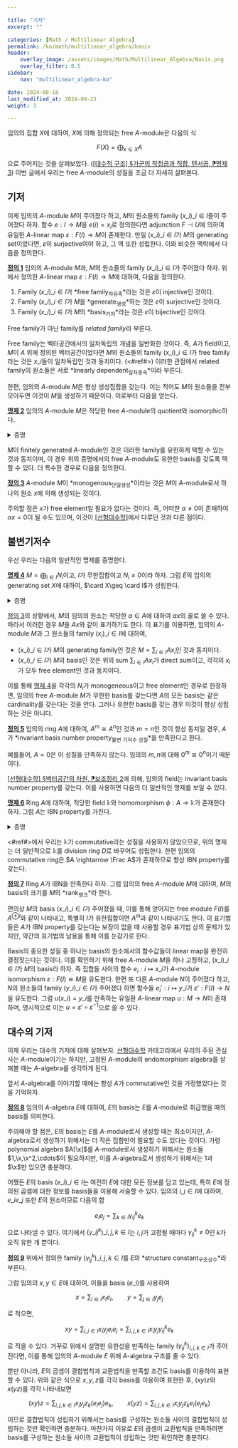 ```yaml
---

title: "기저"
excerpt: ""

categories: [Math / Multilinear Algebra]
permalink: /ko/math/multilinear_algebra/basis
header:
    overlay_image: /assets/images/Math/Multilinear_Algebra/Basis.png
    overlay_filter: 0.5
sidebar: 
    nav: "multilinear_algebra-ko"

date: 2024-08-18
last_modified_at: 2024-09-23
weight: 3

---
```


임의의 집합 $X$에 대하여, $X$에 의해 정의되는 free $A$-module은 다음의 식

$$F(X)=\bigoplus_{x\in X} A$$

으로 주어지는 것을 살펴보았다. ([\[대수적 구조\] §가군의 작접곱과 직합, 텐서곱, ⁋명제 3](/ko/math/algebraic_structures/operations_of_modules#prop3)) 이번 글에서 우리는 free $A$-module의 성질을 조금 더 자세히 살펴본다. 

## 기저

이제 임의의 $A$-module $M$이 주어졌다 하고, $M$의 원소들의 family $(x\_i)\_{i\in I}$들이 주어졌다 하자. 함수 $e:I \rightarrow M$을 $e(i)=x_i$로 정의한다면 adjunction $F\dashv U$에 의하여 유일한 $A$-linear map $\varepsilon:F(I) \rightarrow M$이 존재한다. 만일 $(x\_i)\_{i\in I}$가 $M$의 generating set이었다면, $\varepsilon$이 surjective여야 하고, 그 역 또한 성립한다. 이와 비슷한 맥락에서 다음을 정의한다.

<div class="definition" markdown="1">

<ins id="def1">**정의 1**</ins> 임의의 $A$-module $M$과, $M$의 원소들의 family $(x\_i)\_{i\in I}$가 주어졌다 하자. 위에서 정의한 $A$-linear map $\varepsilon:F(I) \rightarrow M$에 대하여, 다음을 정의한다.

1. Family $(x\_i)\_{i\in I}$가 *free family<sub>자유족</sub>*라는 것은 $\varepsilon$이 injective인 것이다.
2. Family $(x\_i)\_{i\in I}$가 $M$을 *generate<sub>생성</sub>*하는 것은 $\varepsilon$이 surjective인 것이다.
3. Family $(x\_i)\_{i\in I}$가 $M$의 *basis<sub>기저</sub>*라는 것은 $\varepsilon$이 bijective인 것이다.

Free family가 아닌 family를 *related family*라 부른다.

</div>

Free family는 벡터공간에서의 일차독립의 개념을 일반화한 것이다. 즉, $A$가 field이고, $M$이 $A$ 위에 정의된 벡터공간이었다면 $M$의 원소들의 family $(x\_i)\_{i\in I}$가 free family라는 것은 $x\_i$들이 일차독립인 것과 동치이다. (<#ref#>) 이러한 관점에서 related family의 원소들은 서로 *linearly dependent<sub>일차종속</sub>*이라 부른다. 

한편, 임의의 $A$-module $M$은 항상 생성집합을 갖는다. 이는 적어도 $M$의 원소들을 전부 모아두면 이것이 $M$을 생성하기 때문이다.  이로부터 다음을 얻는다.

<div class="proposition" markdown="1">

<ins id="prop2">**명제 2**</ins> 임의의 $A$-module $M$은 적당한 free $A$-module의 quotient와 isomorphic하다.

</div>
<details class="proof" markdown="1">
<summary>증명</summary>

임의의 $A$-module $M$에 대하여, $M$의 생성집합을 $X$라 하자. 그럼 $F(X)$와 $M$ 사이의 surjective $A$-linear map $\varepsilon:F(X) \rightarrow M$이 존재한다. 이 때, $F(X)$의 kernel은 $A$-module이므로, $M\cong F(X)/\ker\varepsilon$이다. 

</details>

$M$이 finitely generated $A$-module인 것은 이러한 family를 유한하게 택할 수 있는 것과 동치이며, 이 경우 위의 증명에서의 free $A$-module도 유한한 basis를 갖도록 택할 수 있다. 더 특수한 경우로 다음을 정의한다.

<div class="definition" markdown="1">

<ins id="def3">**정의 3**</ins> $A$-module $M$이 *monogenous<sub>단일생성</sub>*이라는 것은 $M$이 $A$-module로서 하나의 원소 $x$에 의해 생성되는 것이다.

</div>

주의할 점은 $x$가 free element일 필요가 없다는 것이다. 즉, 어떠한 $\alpha\neq 0$이 존재하여 $\alpha x=0$이 될 수도 있으며, 이것이 [\[선형대수학\]]()에서 다루던 것과 다른 점이다. 

## 불변기저수

우선 우리는 다음의 일반적인 명제를 증명한다.

<div class="proposition" markdown="1">

<ins id="prop4">**명제 4**</ins> $M=\bigoplus_{i\in I} N_i$이고, $I$가 무한집합이고 $N_i\neq 0$이라 하자. 그럼 $E$의 임의의 generating set $X$에 대하여, $\card X\geq \card I$가 성립한다.

</div>
<details class="proof" markdown="1">
<summary>증명</summary>



</details>

[정의 3](#def3)의 상황에서, $M$의 임의의 원소는 적당한 $\alpha\in A$에 대하여 $\alpha x$의 꼴로 쓸 수 있다. 따라서 이러한 경우 $M$을 $Ax$와 같이 표기하기도 한다. 이 표기를 이용하면, 임의의 $A$-module $M$과 그 원소들의 family $(x_i)\_{i\in I}$에 대하여,

- $(x\_i)\_{i\in I}$가 $M$의 generating family인 것은 $M=\sum_{i\in I}Ax_i$인 것과 동치이다.
- $(x\_i)\_{i\in I}$가 $M$의 basis인 것은 위의 sum $\sum_{i\in I}Ax_i$가 direct sum이고, 각각의 $x_i$가 모두 free element인 것과 동치이다.

이를 통해 [명제 4](#prop4)을 각각의 $N_i$가 monogeneous이고 free element인 경우로 한정하면, 임의의 free $A$-module $M$가 무한한 basis를 갖는다면 $A$의 모든 basis는 같은 cardinality를 갖는다는 것을 안다. 그러나 유한한 basis를 갖는 경우 이것이 항상 성립하는 것은 아니다.

<div class="definition" markdown="1">

<ins id="def5">**정의 5**</ins> 임의의 ring $A$에 대하여, $A^m\cong A^n$인 것과 $m=n$인 것이 항상 동치일 경우, $A$가 *invariant basis number property<sub>불변 기저수 성질</sub>*을 만족한다고 한다. 

</div>

예를들어, $A=0$은 이 성질을 만족하지 않는다. 임의의 $m,n$에 대해 $0^m\cong 0^n$이기 때문이다. 

[\[선형대수학\] §벡터공간의 차원, ⁋보조정리 2](/ko/math/linear_algebra/dimension#lem2)에 의해, 임의의 field는 invariant basis number property를 갖는다. 이를 사용하면 다음의 더 일반적인 명제를 보일 수 있다.

<div class="proposition" markdown="1">

<ins id="prop6">**명제 6**</ins> Ring $A$에 대하여, 적당한 field $\mathbb{k}$와 homomorphism $\phi: A \rightarrow \mathbb{k}$가 존재한다 하자. 그럼 $A$는 IBN property를 가진다.

</div>
<details class="proof" markdown="1">
<summary>증명</summary>

임의의 free $A$-module $M$이 주어졌다 하자. 그럼 다음의 isomorphism

$$M\cong \bigoplus_{i\in I} Ax_i$$

이 존재하고, $x_i$들 각각은 free element이다. 한편 $\phi^\ast:\lMod{A} \rightarrow \mathbb{k}$는 left adjoint이므로 다음 식

$$\phi^\ast M\cong\phi^\ast\left(\bigoplus_{i\in I} Ax_i\right)\cong \bigoplus_{i\in I}\phi^\ast Ax_i$$

이 성립한다. ([\[대수적 구조\] §스칼라의 변환, ⁋명제 6](/ko/math/algebraic_structures/change_of_base_ring#prop6)) 또, $x_i$가 free element라는 사실로부터 $Ax_i\cong A$이고, $\phi^\ast A\cong \mathbb{k}$이므로 $\phi^\ast M\cong \bigoplus_{i\in I}\mathbb{k}$이다. 이제 [\[선형대수학\] §벡터공간의 차원, ⁋보조정리 2](/ko/math/linear_algebra/dimension#lem2)를 적용하면 원하는 결과를 얻는다.

</details>

<#ref#>에서 우리는 $\mathbb{k}$가 commutative라는 성질을 사용하지 않았으므로, 위의 명제는 더 일반적으로 $\mathbb{k}$를 division ring $D$로 바꾸어도 성립한다. 한편 임의의 commutative ring은 $A \rightarrow \Frac A$가 존재하므로 항상 IBN property를 갖는다.

<div class="definition" markdown="1">

<ins id="def7">**정의 7**</ins> Ring $A$가 IBN을 만족한다 하자. 그럼 임의의 free $A$-module $M$에 대하여, $M$의 basis의 크기를 $M$의 *rank<sub>랭크</sub>*라 한다. 

</div>

편의상 $M$의 basis $(x\_i)\_{i\in I}$가 주어졌을 때, 이를 통해 얻어지는 free module $F(I)$를 $A^{\oplus I}$와 같이 나타내고, 특별히 $I$가 유한집합이면 $A^m$과 같이 나타내기도 한다. 이 표기법들은 $A$가 IBN property를 갖는다는 보장이 없을 때 사용할 경우 표기법 상의 문제가 있지만, 약간의 표기법의 남용을 통해 이를 눈감기로 한다. 

Basis의 중요한 성질 중 하나는 basis의 원소에서의 함수값들이 linear map을 완전히 결정짓는다는 것이다. 이를 확인하기 위해 free $A$-module $M$을 하나 고정하고, $(x\_i)\_{i\in I}$가 $M$의 basis라 하자. 즉 집합들 사이의 함수 $e_i: i\mapsto x\_i$가 $A$-module isomorphism $\varepsilon:F(I)\cong M$을 유도한다. 한편 또 다른 $A$-module $N$이 주어졌다 하고, $N$의 원소들의 family $(y\_i)\_{i\in I}$가 주어졌다 하면 함수들 $e_i': i\mapsto y\_i$가 $\varepsilon': F(I) \rightarrow N$을 유도한다. 그럼 $u(x\_i)=y\_i$를 만족하는 유일환 $A$-linear map $u:M \rightarrow N$이 존재하며, 명시적으로 이는 $u=\varepsilon'\circ\varepsilon^{-1}$으로 쓸 수 있다. 

## 대수의 기저

이제 우리는 대수의 기저에 대해 살펴보자. [선형대수학](/ko/linear_algebra) 카테고리에서 우리의 주된 관심사는 $A$-module이기는 하지만, 고정된 $A$-module의 endomorphism algebra를 살펴볼 때는 $A$-algebra를 생각하게 된다. 

앞서 $A$-algebra를 이야기할 때에는 항상 $A$가 commutative인 것을 가정했었다는 것을 기억하자.

<div class="definition" markdown="1">

<ins id="def8">**정의 8**</ins> 임의의 $A$-algebra $E$에 대하여, $E$의 basis는 $E$를 $A$-module로 취급했을 때의 basis를 의미한다. 

</div>

주의해야 할 점은, $E$의 basis는 $E$를 $A$-module로서 생성할 때는 최소이지만, $A$-algebra로서 생성하기 위해서는 더 작은 집합만이 필요할 수도 있다는 것이다. 가령 polynomial algebra $A[\x]$를 $A$-module로서 생성하기 위해서는 원소들 $1,\x,\x^2,\cdots$이 필요하지만, 이를 $A$-algebra로서 생성하기 위해서는 $1$과 $\x$만 있으면 충분하다. 

어쨌든 $E$의 basis $(e\_i)\_{i\in I}$는 여전히 $E$에 대한 모든 정보를 담고 있는데, 특히 $E$에 정의된 곱셈에 대한 정보를 basis들을 이용해 서술할 수 있다. 임의의 $i,j\in I$에 대하여, $e\_ie\_j$ 또한 $E$의 원소이므로 다음의 합

$$e_ie_j=\sum_{k\in I} \gamma_{ij}^k e_k$$

으로 나타낼 수 있다. 여기에서 $(\gamma\_{ij}^k)\_{i,j,k\in I}$는 $i,j$가 고정될 때마다 $\gamma_{ij}^k\neq 0$인 $k$가 오직 유한 개 뿐이다. 

<div class="definition" markdown="1">

<ins id="def9">**정의 9**</ins> 위에서 정의한 family $(\gamma_{ij}^k)\_{i,j,k\in I}$를 $E$의 *structure constant<sub>구조상수</sub>*라 부른다. 

</div>

그럼 임의의 $x,y\in E$에 대하여, 이들을 basis $(e\_i)$를 사용하여

$$x=\sum_{i\in I} x_i e_i,\qquad y=\sum_{j\in I} y_j e_j$$

로 적으면, 

$$xy=\sum_{i,j\in I} x_i y_j e_ie_j=\sum_{i,j,k\in I} x_i y_j \gamma_{ij}^k e_k$$

로 적을 수 있다. 거꾸로 위에서 설명한 유한성을 만족하는 family $(\gamma_{ij}^k)_{i,j,k\in I}$가 주어진다면, 이를 통해 임의의 $A$-module $E$ 위에 $A$-algebra 구조를 줄 수 있다. 

뿐만 아니라, $E$의 곱셈이 결합법칙과 교환법칙을 만족할 조건도 basis를 이용하여 표현할 수 있다. 위와 같은 식으로 $x,y,z$를 각각 basis를 이용하여 표현한 후, $(xy)z$와 $x(yz)$를 각각 나타내보면

$$(xy)z=\sum_{i,j,k\in I}x_i y_jz_k(e_ie_j)e_k,\qquad x(yz)=\sum_{i,j,k\in I} x_i y_j z_k e_i(e_je_k)$$

이므로 결합법칙이 성립하기 위해서는 basis를 구성하는 원소들 사이의 결합법칙이 성립하는 것만 확인하면 충분하다. 마찬가지 이유로 $E$의 곱셈이 교환법칙을 만족하려면 basis를 구성하는 원소들 사이의 교환법칙이 성립하는 것만 확인하면 충분하다.